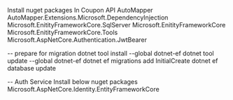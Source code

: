 

Install nuget packages In Coupon API
AutoMapper
AutoMapper.Extensions.Microsoft.DependencyInjection
Microsoft.EnitityFrameworkCore.SqlServer
Microsoft.EnitityFrameworkCore
Microsoft.EnitityFrameworkCore.Tools
Microsoft.AspNetCore.Authentication.JwtBearer


-- prepare for migration
dotnet tool install --global dotnet-ef
dotnet tool update --global dotnet-ef
dotnet ef migrations add InitialCreate
dotnet ef database update




-- Auth Service
Install below nuget packages
Microsoft.AspNetCore.Identity.EntityFrameworkCore








